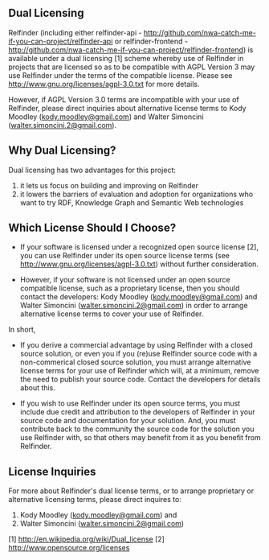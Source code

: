 Dual Licensing
--------------

Relfinder (including either relfinder-api - http://github.com/nwa-catch-me-if-you-can-project/relfinder-api or relfinder-frontend - http://github.com/nwa-catch-me-if-you-can-project/relfinder-frontend) is available under a dual licensing [1] scheme whereby use of Relfinder in projects that are licensed so as to be compatible with AGPL Version 3 may use Relfinder under the terms of the compatible license. Please see http://www.gnu.org/licenses/agpl-3.0.txt for more details.                   

However, if AGPL Version 3.0 terms are incompatible with your use of Relfinder, please direct inquiries about alternative license terms to Kody Moodley (kody.moodley@gmail.com) and Walter Simoncini (walter.simoncini.2@gmail.com). 

Why Dual Licensing?
-------------------

Dual licensing has two advantages for this project:

1. it lets us focus on building and improving on Relfinder 
2. it lowers the barriers of evaluation and adoption for organizations who
want to try RDF, Knowledge Graph and Semantic Web technologies

Which License Should I Choose?
------------------------------

* If your software is licensed under a recognized open source license [2], you can use Relfinder under its open source license terms (see http://www.gnu.org/licenses/agpl-3.0.txt) without further consideration.

* However, if your software is not licensed under an open source compatible license, such as a proprietary license, then you should contact the developers: Kody Moodley (kody.moodley@gmail.com) and Walter Simoncini (walter.simoncini.2@gmail.com) in order to arrange alternative license terms to cover your use of Relfinder.

In short,

* If you derive a commercial advantage by using Relfinder with a closed source solution, or even you if you (re)use Relfinder source code with a non-commerical closed source solution, you must arrange alternative license terms for your use of Relfinder which will, at a minimum, remove the need to publish your source code. Contact the developers for details about this.

* If you wish to use Relfinder under its open source terms, you must include due credit and attribution to the developers of Relfinder in your source code and documentation for your solution. And, you must contribute back to the community the source code for the solution you use Relfinder with, so that others may benefit from it as you benefit from Relfinder.

License Inquiries
-----------------

For more about Relfinder's dual license terms, or to arrange proprietary or alternative licensing terms, please direct inquires to:                   
1. Kody Moodley (kody.moodley@gmail.com) and
2. Walter Simoncini (walter.simoncini.2@gmail.com)                      

[1] http://en.wikipedia.org/wiki/Dual_license
[2] http://www.opensource.org/licenses